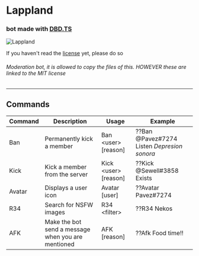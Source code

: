 # Lappland
### bot made with [DBD.TS](https://leref.github.io/dbd.ts/)

![Lappland](https://static.wikia.nocookie.net/mrfz/images/7/73/Lappland_Skin_1.png/revision/latest?cb=20200501183633)

If you haven't read the [license](https://github.com/Pavez7274/Lappland/blob/master/LICENSE.md) yet, please do so


###### Moderation bot, it is allowed to copy the files of this. HOWEVER these are linked to the MIT license

- - -

## Commands

| Command | Description | Usage | Example |
|---|---|---|---|
| Ban | Permanently kick a member | Ban <user\> [reason] | ??Ban @Pavez#7274 Listen *Depresion sonora* |
| Kick | Kick a member from the server | Kick <user\> [reason] | ??Kick @Sewell#3858 Exists |
| Avatar | Displays a user icon | Avatar [user] | ??Avatar Pavez#7274 |
| R34 | Search for NSFW images | R34 <filter\> | ??R34 Nekos |
| AFK | Make the bot send a message when you are mentioned | AFK [reason] | ??Afk Food time!! |